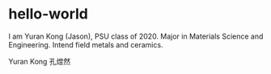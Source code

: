 # hello-world

 I am Yuran Kong (Jason), PSU class of 2020. Major in Materials Science and Engineering. Intend field metals and ceramics.
 
 Yuran Kong
 孔煜然
